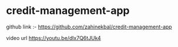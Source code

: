 # credit-management-app
github link :- https://github.com/zahinekbal/credit-management-app

video url
https://youtu.be/dlx7Q6tJUk4
